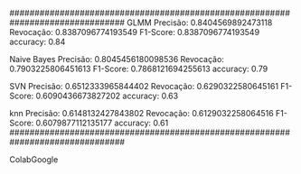 ###############################################################################
GLMM 
Precisão: 0.8404569892473118
Revocação: 0.8387096774193549
F1-Score: 0.8387096774193549
accuracy: 0.84

Naive Bayes
Precisão: 0.8045456180098536
Revocação: 0.7903225806451613
F1-Score: 0.7868121694255613
accuracy: 0.79
  
SVN
Precisão: 0.6512333965844402
Revocação: 0.6290322580645161
F1-Score: 0.6090436673827202
accuracy: 0.63

knn 
Precisão: 0.6148132427843802
Revocação: 0.6129032258064516
F1-Score: 0.6079877112135177
accuracy: 0.61
###############################################################################

ColabGoogle
